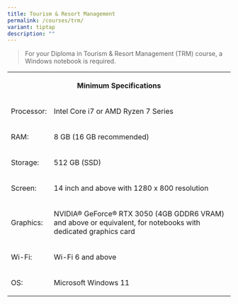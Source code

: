 ```yaml
---
title: Tourism & Resort Management
permalink: /courses/trm/
variant: tiptap
description: ""
---
```

<blockquote>
<p>For your Diploma in Tourism &amp; Resort Management (TRM) course, a Windows
notebook is required.</p>
</blockquote>
<table>
<tbody>
<tr>
<th rowspan="1" colspan="2">
<p>Minimum Specifications</p>
</th>
</tr>
<tr>
<td rowspan="1" colspan="1">
<p>Processor:</p>
</td>
<td rowspan="1" colspan="1">
<p>Intel Core i7 or AMD Ryzen 7 Series</p>
</td>
</tr>
<tr>
<td rowspan="1" colspan="1">
<p>RAM:</p>
</td>
<td rowspan="1" colspan="1">
<p>8 GB (16 GB recommended)</p>
</td>
</tr>
<tr>
<td rowspan="1" colspan="1">
<p>Storage:</p>
</td>
<td rowspan="1" colspan="1">
<p>512 GB (SSD)</p>
</td>
</tr>
<tr>
<td rowspan="1" colspan="1">
<p>Screen:</p>
</td>
<td rowspan="1" colspan="1">
<p>14 inch and above with 1280 x 800 resolution</p>
</td>
</tr>
<tr>
<td rowspan="1" colspan="1">
<p>Graphics:</p>
</td>
<td rowspan="1" colspan="1">
<p>NVIDIA® GeForce® RTX 3050 (4GB GDDR6 VRAM) and above or equivalent, for
notebooks with dedicated graphics card</p>
</td>
</tr>
<tr>
<td rowspan="1" colspan="1">
<p>Wi-Fi:</p>
</td>
<td rowspan="1" colspan="1">
<p>Wi-Fi 6 and above</p>
</td>
</tr>
<tr>
<td rowspan="1" colspan="1">
<p>OS:</p>
</td>
<td rowspan="1" colspan="1">
<p>Microsoft Windows 11</p>
</td>
</tr>
</tbody>
</table>
<p></p>